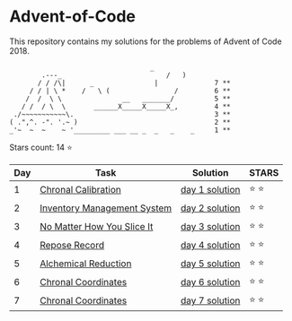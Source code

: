 # Advent-of-Code
This repository contains my solutions for the problems of Advent of Code 2018.

```
                                   _
        .---_                          /   )
       / / /\|      _               |              7 **
     / / | \ *    /   \ (                /         6 **
    /  /  \ \               __   _______/          5 **
   / /  / \  \       ______X_____X_____X_,         4 **
 ./~~~~~~~~~~~\.                                   3 **
( .",^. -". '.~ )                                  2 **
_'~  ~  ~    ~ '_________ ___ __ _  _   _    _     1 **

```


Stars count: 14 :star:

Day | Task | Solution | STARS |
------------ | ------------ | ------------- | ------------- |
1 |[Chronal Calibration](./day-1/) |[day 1 solution](./day-1/Program.cs) | :star: :star: |
2 |[Inventory Management System](./day-2) |[day 2 solution](./day-2/Program.cs) | :star: :star: |
3 |[No Matter How You Slice It](./day-3) |[day 3 solution](./day-3/Program.cs) | :star: :star: |
4 |[Repose Record](./day-4) |[day 4 solution](./day-4/Program.cs) | :star: :star: |
5 |[Alchemical Reduction](./day-5) |[day 5 solution](./day-5/Program.cs) | :star: :star: |
6 |[Chronal Coordinates](./day-6) |[day 6 solution](./day-6/Program.cs) | :star: :star: |
7 |[Chronal Coordinates](./day-7) |[day 7 solution](./day-7/Program.cs) | :star: :star: |
